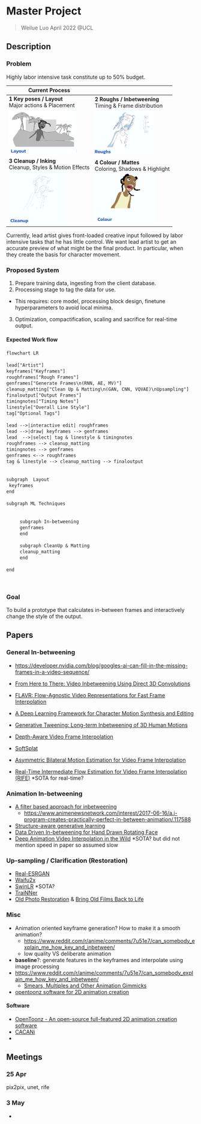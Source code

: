 # Master Project

> Weilue Luo April 2022 @UCL

## Description

### Problem

Highly labor intensive task constitute up to 50% budget.

| Current Process                                              |                                                              |
| ------------------------------------------------------------ | ------------------------------------------------------------ |
| **1 Key poses / Layout**<br />Major actions & Placement<br /><img src="https://raw.githubusercontent.com/redcxx/note-images/master/2022/04/upgit_20220414_1649930306.png" alt="image-20220414105824614" style="zoom:50%;" /> | **2 Roughs / Inbetweening**<br />Timing & Frame distribution<br /><img src="https://raw.githubusercontent.com/redcxx/note-images/master/2022/04/upgit_20220414_1649931257.png" alt="image-20220414111415766" style="zoom:50%;" /> |
| **3 Cleanup / Inking**<br />Cleanup, Styles & Motion Effects<br /><img src="https://raw.githubusercontent.com/redcxx/note-images/master/2022/04/upgit_20220414_1649931280.png" alt="image-20220414111440478" style="zoom:50%;" /> | **4 Colour / Mattes**<br />Coloring, Shadows & Highlight<br /><img src="https://raw.githubusercontent.com/redcxx/note-images/master/2022/04/upgit_20220414_1649931298.png" alt="image-20220414111458222" style="zoom:50%;" /> |

Currently, lead artist gives front-loaded creative input followed by labor intensive tasks that he has little control. We want lead artist to get an accurate preview of what might be the final product. In particular, when they create the basis for character movement.

### Proposed System

1. Prepare training data, ingesting from the client database.
2. Processing stage to tag the data for use.

- This requires: core model, processing block design, finetune hyperparameters to avoid local minima.

3. Optimization, compactification, scaling and sacrifice for real-time output.

#### Expected Work flow

```mermaid
flowchart LR

lead["Artist"]
keyframes["Keyframes"]
roughframes["Rough Frames"]
genframes["Generate Frames\n(RNN, AE, MV)"]
cleanup_matting["Clean Up & Matting\n(GAN, CNN, VQVAE)\nUpsampling"]
finaloutput["Output Frames"]
timingnotes["Timing Notes"] 
linestyle["Overall Line Style"]
tag["Optional Tags"]

lead -->|interactive edit| roughframes
lead -->|draw| keyframes --> genframes
lead  -->|select| tag & linestyle & timingnotes
roughframes --> cleanup_matting
timingnotes --> genframes
genframes <--> roughframes
tag & linestyle --> cleanup_matting --> finaloutput


subgraph  Layout
 keyframes
end

subgraph ML Techniques
	

     subgraph In-betweening
     genframes
     end

     subgraph CleanUp & Matting
     cleanup_matting
     end
     
end



```

### Goal

To build a prototype that calculates in-between frames and interactively change the style of the output.

## Papers

### General In-betweening

- https://developer.nvidia.com/blog/googles-ai-can-fill-in-the-missing-frames-in-a-video-sequence/
- [From Here to There: Video Inbetweening Using Direct 3D Convolutions](https://arxiv.org/pdf/1905.10240.pdf)
- [FLAVR: Flow-Agnostic Video Representations for Fast Frame Interpolation](https://arxiv.org/pdf/2012.08512.pdf)
- [A Deep Learning Framework for Character Motion Synthesis and Editing](https://www.ipab.inf.ed.ac.uk/cgvu/motionsynthesis.pdf)
- [Generative Tweening: Long-term Inbetweening of 3D Human Motions](https://arxiv.org/pdf/2005.08891.pdf)



- [Depth-Aware Video Frame Interpolation](https://github.com/baowenbo/DAIN) 
- [SoftSplat](https://github.com/sniklaus/softmax-splatting)
- [Asymmetric Bilateral Motion Estimation for Video Frame Interpolation](https://github.com/junheum/abme)
- [Real-Time Intermediate Flow Estimation for Video Frame Interpolation (RIFE)](https://github.com/hzwer/arXiv2021-RIFE) *SOTA for real-time?

### Animation In-betweening

- [A filter based approach for inbetweening](https://arxiv.org/abs/1706.03497)
  - https://www.animenewsnetwork.com/interest/2017-06-16/a.i-program-creates-practically-perfect-in-between-animation/.117588
- [Structure-aware generative learning](https://www.slideshare.net/hamadakoichi/anime-generation-ai)
- [Data Driven In-betweening for Hand Drawn Rotating Face](https://dl.acm.org/doi/pdf/10.1145/1836845.1836853)
- [Deep Animation Video Interpolation in the Wild](https://github.com/lisiyao21/AnimeInterp) *SOTA? but did not mention speed in paper so assumed slow



### Up-sampling / Clarification (Restoration)

- [Real-ESRGAN](https://github.com/xinntao/Real-ESRGAN)
- [Waifu2x](https://github.com/nagadomi/waifu2x)
- [SwinLR](https://github.com/JingyunLiang/SwinIR) *SOTA?
- [TraiNNer](https://github.com/victorca25/traiNNer)
- [Old Photo Restoration](https://github.com/microsoft/Bringing-Old-Photos-Back-to-Life) & [Bring Old Films Back to Life](https://github.com/raywzy/Bringing-Old-Films-Back-to-Life)



### Misc

- Animation oriented keyframe generation? How to make it a smooth animation?
  - https://www.reddit.com/r/anime/comments/7u51e7/can_somebody_explain_me_how_key_and_inbetween/
  - low quality VS deliberate animation
- **baseline**?: generate features in the keyframes and interpolate using image processing
- https://www.reddit.com/r/anime/comments/7u51e7/can_somebody_explain_me_how_key_and_inbetween/
  - [Smears, Multiples and Other Animation Gimmicks](https://animationsmears.tumblr.com/)
- [opentoonz software for 2D animation creation](https://github.com/opentoonz/opentoonz)



#### Software

- [OpenToonz - An open-source full-featured 2D animation creation software](https://github.com/opentoonz/opentoonz)
- [CACANi](https://cacani.sg/?v=79cba1185463)
- 

## Meetings

### 25 Apr

pix2pix, unet, rife

### 3 May

- 
